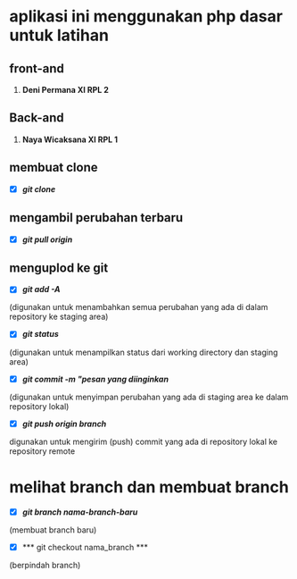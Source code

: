 # aplikasi ini menggunakan php dasar untuk latihan 

## front-and
   1. **Deni Permana XI RPL 2**

## Back-and
   1. **Naya Wicaksana XI RPL 1**

## membuat clone
- [x] ***git clone <link dari github>***

## mengambil perubahan terbaru
- [x] ***git pull origin <branch-nya>***

## menguplod ke git

- [x] ***git add -A***

(digunakan untuk menambahkan semua perubahan yang ada di dalam repository ke staging area)

- [x] ***git status***

(digunakan untuk menampilkan status dari working directory dan staging area)

- [x] ***git commit -m "pesan yang diinginkan***

(digunakan untuk menyimpan perubahan yang ada di staging area ke dalam repository lokal)

- [x] ***git push origin branch***

digunakan untuk mengirim (push) commit yang ada di repository lokal ke repository remote


# melihat branch dan membuat branch

- [x] ***git branch nama-branch-baru***

(membuat branch baru) 

- [x] *** git checkout nama_branch ***

(berpindah branch)
